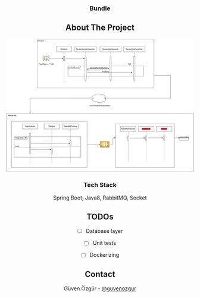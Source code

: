 



<div align="center">

<h3 align="center">Bundle</h3>



## About The Project

![](img/design.jpg)

### Tech Stack

Spring Boot, Java8, RabbitMQ, Socket


## TODOs
- [ ] Database layer
- [ ] Unit tests
- [ ] Dockerizing


## Contact

Güven Özgür - [@guvenozgur](https://www.linkedin.com/in/h%C3%BCseyin-g%C3%BCven-%C3%B6zg%C3%BCr-807b4769/)


</div>